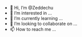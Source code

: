 - 👋 Hi, I’m @Zeddechu
- 👀 I’m interested in ...
- 🌱 I’m currently learning ...
- 💞️ I’m looking to collaborate on ...
- 📫 How to reach me ...

<!---
Zeddechu/Zeddechu is a ✨ special ✨ repository because its `README.md` (this file) appears on your GitHub profile.
You can click the Preview link to take a look at your changes.
--->
